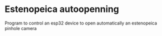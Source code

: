 # Estenopeica autoopenning
Program to control an esp32 device to open automatically an estenopeica pinhole camera
